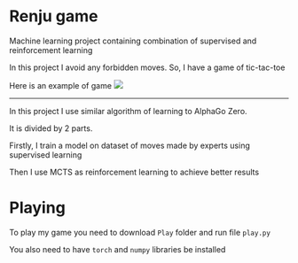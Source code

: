 # Renju game

Machine learning project containing combination of supervised and reinforcement learning

In this project I avoid any forbidden moves. So, I have a game of tic-tac-toe

Here is an example of game
![](https://github.com/ashaba1in/Darin/blob/master/game_sample.png)

---

In this project I use similar algorithm of learning to AlphaGo Zero.

It is divided by 2 parts.

Firstly, I train a model on dataset of moves made by experts using supervised learning

Then I use MCTS as reinforcement learning to achieve better results

# Playing

To play my game you need to download `Play` folder and run file `play.py`

You also need to have `torch` and `numpy` libraries be installed

